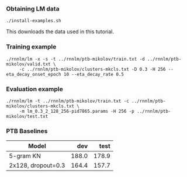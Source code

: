 ### Obtaining LM data

    ./install-examples.sh

This downloads the data used in this tutorial.

### Training example

    ./rnnlm/lm -x -s -t ../rnnlm/ptb-mikolov/train.txt -d ../rnnlm/ptb-mikolov/valid.txt \
         -c ../rnnlm/ptb-mikolov/clusters-mkcls.txt -D 0.3 -H 256 --eta_decay_onset_epoch 10 --eta_decay_rate 0.5

### Evaluation example

    ./rnnlm/lm -t ../rnnlm/ptb-mikolov/train.txt -c ../rnnlm/ptb-mikolov/clusters-mkcls.txt \
         -m lm_0.3_2_128_256-pid7865.params -H 256 -p ../rnnlm/ptb-mikolov/test.txt

### PTB Baselines

| Model | dev | test |
| ----- | ---:| ----:|
| 5-gram KN | 188.0 | 178.9 |
| 2x128, dropout=0.3 | 164.4 | 157.7 |
